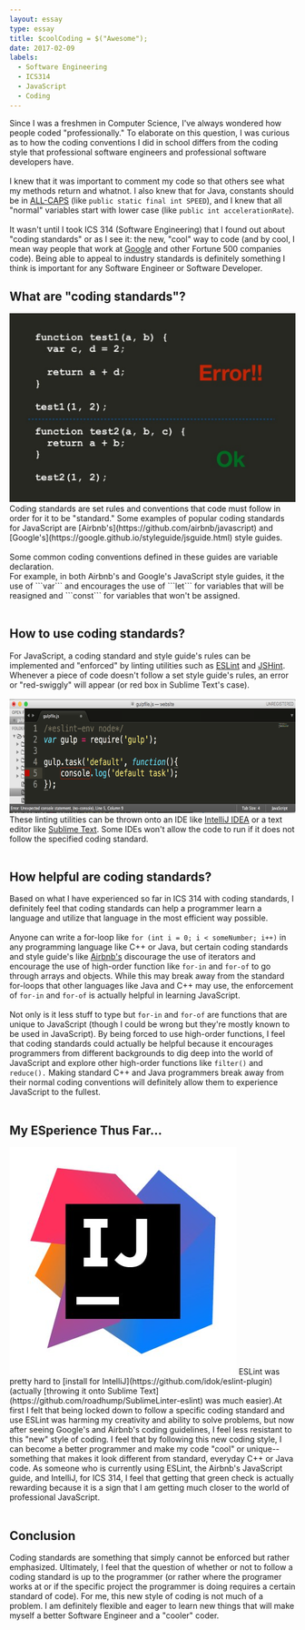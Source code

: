 ```yaml
---
layout: essay
type: essay
title: $coolCoding = $("Awesome");
date: 2017-02-09
labels:
  - Software Engineering
  - ICS314
  - JavaScript
  - Coding 
---
```

Since I was a freshmen in Computer Science, I've always wondered how people coded "professionally." To elaborate on this question, I was curious as to how the coding conventions I did in school differs from the coding style that professional software engineers and professional software developers have. <br><br>
I knew that it was important to comment my code so that others see what my methods return and whatnot. I also knew that for Java, constants should be in [ALL-CAPS](https://www.java-tips.org/java-se-tips-100019/24-java-lang/802-how-do-i-declare-a-constant-in-java.html) (like ```public static final int SPEED```), and I knew that all "normal" variables start with lower case (like ```public int accelerationRate```). <br><br>
It wasn't until I took ICS 314 (Software Engineering) that I found out about "coding standards" or as I see it: the new, "cool" way to code (and by cool, I mean way people that work at [Google](https://github.com/google/styleguide) and other Fortune 500 companies code). Being able to appeal to industry standards is definitely something I think is important for any Software Engineer or Software Developer. 

## What are "coding standards"?
<img class="ui medium right floated image" src="../images/standards.png">
Coding standards are set rules and conventions that code must follow in order for it to be "standard." Some examples of popular coding standards for JavaScript are [Airbnb's](https://github.com/airbnb/javascript) and [Google's](https://google.github.io/styleguide/jsguide.html) style guides.<br><br>
Some common coding conventions defined in these guides are variable declaration. <br>
For example, in both Airbnb's and Google's JavaScript style guides, it the use of ```var``` and encourages the use of ```let``` for variables that will be reasigned and ```const``` for variables that won't be assigned. <br><br>

## How to use coding standards?
For JavaScript, a coding standard and style guide's rules can be implemented and "enforced" by linting utilities such as [ESLint](http://eslint.org/) and [JSHint](http://jshint.com/). Whenever a piece of code doesn't follow a set style guide's rules, an error or "red-swiggly" will appear (or red box in Sublime Text's case).<br><br>
<img height="200" width="600" src="../images/lint.png"><br>
These linting utilities can be thrown onto an IDE like [IntelliJ IDEA](https://www.jetbrains.com/idea/) or a text editor like [Sublime Text](https://www.sublimetext.com/). Some IDEs won't allow the code to run if it does not follow the specified coding standard.<br><br>

## How helpful are coding standards?
Based on what I have experienced so far in ICS 314 with coding standards, I definitely feel that coding standards can help a programmer learn a language and utilize that language in the most efficient way possible. <br><br>
Anyone can write a for-loop like ```for (int i = 0; i < someNumber; i++)``` in any programming language like C++ or Java, but certain coding standards and style guide's like [Airbnb's](https://github.com/airbnb/javascript#iterators--nope) discourage the use of iterators and encourage the use of high-order function like ```for-in``` and ```for-of``` to go through arrays and objects. While this may break away from the standard for-loops that other languages like Java and C++ may use, the enforcement of ```for-in``` and ```for-of``` is actually helpful in learning JavaScript. <br><br>
Not only is it less stuff to type but ```for-in``` and ```for-of``` are functions that are unique to JavaScript (though I could be wrong but they're mostly known to be used in JavaScript). By being forced to use high-order functions, I feel that coding standards could actually be helpful because it encourages programmers from different backgrounds to dig deep into the world of JavaScript and explore other high-order functions like ```filter()``` and ```reduce().``` Making standard C++ and Java programmers break away from their normal coding conventions will definitely allow them to experience JavaScript to the fullest.<br><br>

## My ESperience Thus Far...
<img class="ui medium right floated image" src="../images/ide.jpg">
ESLint was pretty hard to [install for IntelliJ](https://github.com/idok/eslint-plugin) (actually [throwing it onto Sublime Text](https://github.com/roadhump/SublimeLinter-eslint) was much easier).At first I felt that being locked down to follow a specific coding standard and use ESLint was harming my creativity and ability to solve problems, but now after seeing Google's and Airbnb's coding guidelines, I feel less resistant to this "new" style of coding. I feel that by following this new coding style, I can become a better programmer and make my code "cool" or unique-- something that makes it look different from standard, everyday C++ or Java code. As someone who is currently using ESLint, the Airbnb's JavaScript guide, and IntelliJ, for ICS 314, I feel that getting that green check is actually rewarding because it is a sign that I am getting much closer to the world of professional JavaScript. <br><br>

## Conclusion
Coding standards are something that simply cannot be enforced but rather emphasized. Ultimately, I feel that the question of whether or not to follow a coding standard is up to the programmer (or rather where the programer works at or if the specific project the programmer is doing requires a certain standard of code). For me, this new style of coding is not much of a problem. I am definitely flexible and eager to learn new things that will make myself a better Software Engineer and a "cooler" coder. 